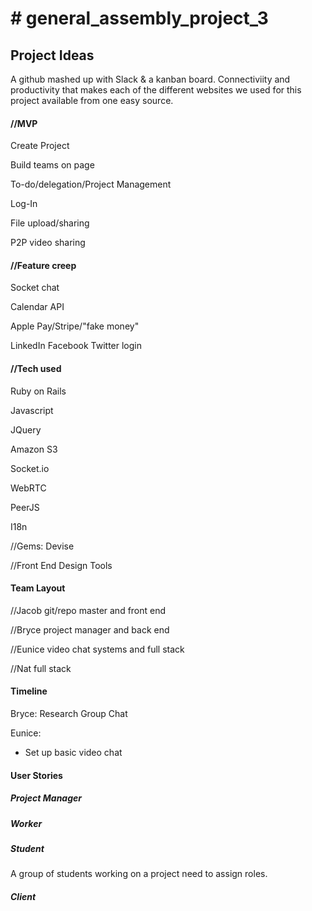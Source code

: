 <h1># general_assembly_project_3</h1>

<h2>Project Ideas</h2>

<p>A github mashed up with Slack & a kanban board. Connectiviity and productivity that makes each of the different websites we used for this project available from one easy source.</p>

<h4>//MVP</h4>
<p>Create Project</p>
<p>Build teams on page</p>
<p>To-do/delegation/Project Management</p>
<p>Log-In</p>
<p>File upload/sharing</p>
<p>P2P video sharing</p>

<h4>//Feature creep</h4>
<p>Socket chat</p>
<p>Calendar API</p>
<p>Apple Pay/Stripe/"fake money"</p>
<p>LinkedIn Facebook Twitter login</p>

<h4>//Tech used</h4>
<p>Ruby on Rails</p>
<p>Javascript</p>
<p>JQuery</p>
<p>Amazon S3</p>
<p>Socket.io</p>
<p>WebRTC</p>
<p>PeerJS</p>
<p>I18n</p>

<p>//Gems: Devise</p>

<p>//Front End Design Tools</p>


<h4>Team Layout</h4>
<p>//Jacob git/repo master and front end</p>
<p>//Bryce project manager and back end</p>
<p>//Eunice video chat systems and full stack</p> 
<p>//Nat full stack</p>

<h4>Timeline</h4>
<p>Bryce: Research Group Chat</p>
<p>Eunice:</p>
<ul>
	<li>Set up basic video chat</li>
</ul>

<h4>User Stories</h4>

<h5>Project Manager</h5>
<p></p>

<h5>Worker</h5>
<p></p>

<h5>Student</h5>
<p>A group of students working on a project need to assign roles.</p>

<h5>Client</h5>
<p></p>